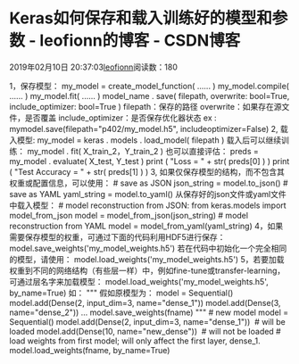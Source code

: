 
# Keras如何保存和载入训练好的模型和参数 - leofionn的博客 - CSDN博客


2019年02月10日 20:37:03[leofionn](https://me.csdn.net/qq_36142114)阅读数：180


1，保存模型：
my_model = create_model_function( ...... )
my_model.compile( ...... )
my_model.fit( ...... )
model_name . save( filepath, overwrite: bool=True, include_optimizer: bool=True )
filepath：保存的路径
overwrite：如果存在源文件，是否覆盖
include_optimizer：是否保存优化器状态
ex : mymodel.save(filepath="p402/my_model.h5", includeoptimizer=False)
2, 载入模型:
my_model = keras . models . load_model( filepath )
载入后可以继续训练：
my_model . fit( X_train_2，Y_train_2 )
也可以直接评估：
preds = my_model . evaluate( X_test, Y_test )
print ( "Loss = " + str( preds[0] ) )
print ( "Test Accuracy = " + str( preds[1] ) )
3, 如果仅保存模型的结构，而不包含其权重或配置信息，可以使用：
\# save as JSON
json_string = model.to_json()
\# save as YAML
yaml_string = model.to_yaml()
从保存好的json文件或yaml文件中载入模型：
\# model reconstruction from JSON:
from keras.models import model_from_json
model = model_from_json(json_string)
\# model reconstruction from YAML
model = model_from_yaml(yaml_string)
4，如果需要保存模型的权重，可通过下面的代码利用HDF5进行保存：
model.save_weights('my_model_weights.h5')
若在代码中初始化一个完全相同的模型，请使用：
model.load_weights('my_model_weights.h5')
5，若要加载权重到不同的网络结构（有些层一样）中，例如fine-tune或transfer-learning，可通过层名字来加载模型：
model.load_weights('my_model_weights.h5', by_name=True)
如：
"""
假如原模型为：
model = Sequential()
model.add(Dense(2, input_dim=3, name="dense_1"))
model.add(Dense(3, name="dense_2"))
...
model.save_weights(fname)
"""
\# new model
model = Sequential()
model.add(Dense(2, input_dim=3, name="dense_1"))  \# will be loaded
model.add(Dense(10, name="new_dense"))  \# will not be loaded
\# load weights from first model; will only affect the first layer, dense_1.
model.load_weights(fname, by_name=True)

